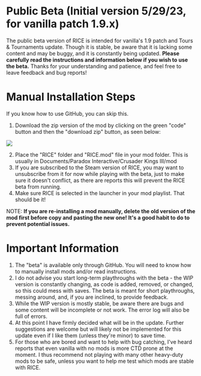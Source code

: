 # Public Beta (Initial version 5/29/23, for vanilla patch 1.9.x)

The public beta version of RICE is intended for vanilla's 1.9 patch and Tours & Tournaments update. Though it is stable, be aware that it is lacking some content and may be buggy, and it is constantly being updated. **Please carefully read the instructions and information below if you wish to use the beta.** Thanks for your understanding and patience, and feel free to leave feedback and bug reports!


# Manual Installation Steps

If you know how to use GitHub, you can skip this.

1. Download the zip version of the mod by clicking on the green "code" button and then the "download zip" button, as seen below:

<img src="https://i.imgur.com/KCaoTUE.jpg">

2. Place the "RICE" folder and "RICE.mod" file in your mod folder. This is usually in Documents/Paradox Interactive/Crusader Kings III/mod
3. If you are subscribed to the Steam version of RICE, you may want to unsubscribe from it for now while playing with the beta, just to make sure it doesn't conflict, as there are reports this will prevent the RICE beta from running.
4. Make sure RICE is selected in the launcher in your mod playlist. That should be it!

NOTE: **If you are re-installing a mod manually, delete the old version of the mod first before copy and pasting the new one! It's a good habit to do to prevent potential issues.**

# Important Information

1. The "beta" is available only through GitHub. You will need to know how to manually install mods and/or read instructions.
2. I do not advise you start long-term playthroughs with the beta - the WIP version is constantly changing, as code is added, removed, or changed, so this could mess with saves. The beta is meant for short playthroughs, messing around, and, if you are inclined, to provide feedback.
3. While the WIP version is mostly stable, be aware there are bugs and some content will be incomplete or not work. The error log will also be full of errors.
4. At this point I have firmly decided what will be in the update. Further suggestions are welcome but will likely not be implemented for this update even if I like them (unless they're minor) to save time.
5. For those who are bored and want to help with bug catching, I've heard reports that even vanilla with no mods is more CTD prone at the moment. I thus recommend not playing with many other heavy-duty mods to be safe, unless you want to help me test which mods are stable with RICE.

